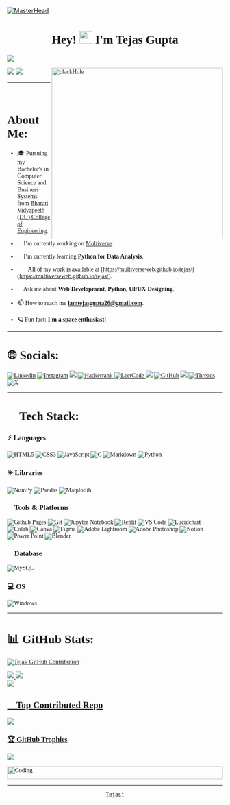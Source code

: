 [![MasterHead](https://64.media.tumblr.com/cca4f06484b447c0687f0325af5b38c9/428a8db1dc8ae92f-87/s1280x1920/7c751558b1d93e15c2d885cff2162ddb95059b8d.gif)](https://rishavchanda.io)
<div style="font-family:verdana;">
<h1 align="center">Hey! <img src="https://gifdb.com/images/high/cute-wave-emoji-hand-59s88kk0zj3xho40.gif" style="height:30px;" height="30"/> I'm Tejas Gupta</h1>
  <img src="https://readme-typing-svg.demolab.com/?lines=A Tech%20enthusiast%20from%20India.;With 3+%2B%20years%20of%20coding%20experience.&font=Fira%20Code&center=true&width=1000&height=45&color=ffffff&vCenter=true&pause=1000&size=30" />

[![](https://visitcount.itsvg.in/api?id=multiverseweb&icon=2&color=0)](https://visitcount.itsvg.in) 
![](https://img.shields.io/badge/</>&nbsp;LOC-20.9k-teal)
<img align="right" alt="blackHole" width="400" src="https://openseauserdata.com/files/8fc69ab9abf6f219d97d68e22ffb97d0.gif">


<hr/>
<h1>💫 About Me:</h1>

- 🎓 Pursuing my Bachelor's in Computer Science and Business Systems from <a href="http://bvucoepune.edu.in/">Bharati Vidyapeeth (DU) College of Engineering</a>.

- 🔭 I’m currently working on <a href="https://multiverseweb.github.io/multiverse/">Multiverse</a>.

- 🌱 I’m currently learning **Python for Data Analysis**.

- 👨‍💻 All of my work is available at [https://multiverseweb.github.io/tejas/](https://multiverseweb.github.io/tejas/).

- 💬 Ask me about **Web Development, Python, UI/UX Designing**.

- 📫 How to reach me **iamtejasgupta26@gmail.com**.

- 🪐 Fun fact: **I'm a space enthusiast!**
<hr/>
<h1>🌐 Socials:</h1>
  
<a href="https://linkedin.com/in/tejas-gupta-363887251" target="blank">![Linkedin](https://img.shields.io/badge/LinkedIn-0077B5?style=for-the-badge&logo=linkedin&logoColor=white)</a>
<a href="https://instagram.com/tejasgupta._" target="blank">![Instagram](https://img.shields.io/badge/Instagram-E4405F?style=for-the-badge&logo=instagram&logoColor=white)</a>
<a href="mailto:iamtejasgupta26@gmail.com" target="blank">![](https://img.shields.io/badge/Gmail-D14836?style=for-the-badge&logo=gmail&logoColor=white)</a>
<a href="https://www.hackerrank.com/profile/iamtejasgupta26">![Hackerrank](https://img.shields.io/badge/-Hackerrank-2EC866?style=for-the-badge&logo=HackerRank&logoColor=white) </a>
<a href= "https://leetcode.com/iamtejasgupta26/"> ![LeetCode](https://img.shields.io/badge/LeetCode-000000?style=for-the-badge&logo=LeetCode&logoColor=#d16c06) </a>
<a href="https://code.dcoder.tech/profile/tejasgupta" target="blank">![](https://img.shields.io/badge/%2F%3E%20Dcoder-black?style=for-the-badge)</a>
<a href="https://github.com/multiverseweb" target="blank"> ![GitHub](https://img.shields.io/badge/GitHub-100000?style=for-the-badge&logo=github&logoColor=white)</a>
<a href="https://codepen.io/Tejas-Gupta-7" target="blank">![](https://img.shields.io/badge/Codepen-000000?style=for-the-badge&logo=codepen&logoColor=white)</a>
<a href="https://www.threads.net/@tejasgupta._">![Threads](https://img.shields.io/badge/Threads-000000?style=for-the-badge&logo=Threads&logoColor=white)</a>
<a href="https://twitter.com/code_with_tejas">![X](https://img.shields.io/badge/X-%23000000.svg?style=for-the-badge&logo=X&logoColor=white)</a>
<!--<a href="https://pinterest.com/iamtejasgupta26" target="blank">![Pinterest](https://img.shields.io/badge/Pinterest-%23E60023.svg?&style=for-the-badge&logo=Pinterest&logoColor=white)</a> 
<a href="https://t.me/tejasgupta26" target="blank">![](https://img.shields.io/badge/Telegram-2CA5E0?style=for-the-badge&logo=telegram&logoColor=white)</a>
<a href="" target="blank">![Discord](https://img.shields.io/badge/Discord-%235865F2.svg?style=for-the-badge&logo=discord&logoColor=white)</a> -->
<hr/>

# 🚀 Tech Stack:
<h3 align="left">⚡ Languages</h3>

![HTML5](https://img.shields.io/badge/HTML5-E34F26?style=for-the-badge&logo=html5&logoColor=white) 
![CSS3](https://img.shields.io/badge/CSS3-1572B6?style=for-the-badge&logo=css3&logoColor=white)
![JavaScript](https://img.shields.io/badge/JavaScript-323330?style=for-the-badge&logo=javascript&logoColor=F7DF1E) 
![C](	https://img.shields.io/badge/C-00599C?style=for-the-badge&logo=c&logoColor=white) 
![Markdown](https://img.shields.io/badge/markdown-%23000000.svg?style=for-the-badge&logo=markdown&logoColor=white)
![Python](https://img.shields.io/badge/Python-FFD43B?style=for-the-badge&logo=python&logoColor=blue) 
<h3 align="left">✳️ Libraries</h3>

![NumPy](https://img.shields.io/badge/numpy-%23013243.svg?style=for-the-badge&logo=numpy&logoColor=white)
![Pandas](https://img.shields.io/badge/pandas-%23150458.svg?style=for-the-badge&logo=pandas&logoColor=white)
![Matplotlib](https://img.shields.io/badge/Matplotlib-%2311557c.svg?style=for-the-badge&logo=Matplotlib&logoColor=white)
<!--![Dart](	https://img.shields.io/badge/Dart-0175C2?style=for-the-badge&logo=dart&logoColor=white) -->



<h3 align="left">🧩 Tools & Platforms</h3>

![Github Pages](https://img.shields.io/badge/github%20pages-121013?style=for-the-badge&logo=github&logoColor=white)
![Git](https://img.shields.io/badge/git-%23F05033.svg?style=for-the-badge&logo=git&logoColor=white)
![Jupyter Notebook](https://img.shields.io/badge/jupyter-0e1726?style=for-the-badge&logo=jupyter&logoColor=#f2770e)
<a href="https://replit.com/@Tejas7Gupta">![Replit](https://img.shields.io/badge/Replit-0e1726?style=for-the-badge&logo=Replit&logoColor=f7640b)</a>
![VS Code](https://img.shields.io/badge/Visual_Studio_Code-0078D4?style=for-the-badge&logo=visual%20studio%20code&logoColor=white) 
![Lucidchart](https://img.shields.io/badge/Lucidchart-orange?style=for-the-badge) 
![Colab](https://img.shields.io/badge/Colab-F9AB00?style=for-the-badge&logo=googlecolab&color=525252) 
![Canva](https://img.shields.io/badge/Canva-%2300C4CC.svg?&style=for-the-badge&logo=Canva&logoColor=white) 
![Figma](https://img.shields.io/badge/Figma-2c2e35?style=for-the-badge&logo=figma&logoColor=white) 
![Adobe Lightroom](https://img.shields.io/badge/Adobe%20Lightroom-31A8FF?style=for-the-badge&logo=Adobe%20Lightroom&logoColor=black) 
![Adobe Photoshop](https://img.shields.io/badge/Adobe%20Photoshop-31A8FF?style=for-the-badge&logo=Adobe%20Photoshop&logoColor=black) 
![Notion](https://img.shields.io/badge/Notion-%23000000.svg?style=for-the-badge&logo=notion&logoColor=white) 
![Power Point](https://img.shields.io/badge/Microsoft_PowerPoint-B7472A?style=for-the-badge&logo=microsoft-powerpoint&logoColor=white)
![Blender](https://img.shields.io/badge/blender-%23F5792A.svg?style=for-the-badge&logo=blender&logoColor=white)

<!--![MS Word](https://img.shields.io/badge/Microsoft_Word-2B579A?style=for-the-badge&logo=microsoft-word&logoColor=white) -->
<!--![MS Excel](https://img.shields.io/badge/Microsoft_Excel-217346?style=for-the-badge&logo=microsoft-excel&logoColor=white) -->

<h3 align="left">📒 Database</h3>

![MySQL](https://img.shields.io/badge/MySQL-005C84?style=for-the-badge&logo=mysql&logoColor=white) 

<h3 align="left">💻 OS</h3>

![Windows](https://img.shields.io/badge/Windows-0078D6?style=for-the-badge&logo=windows&logoColor=white) <hr/>

# 📊 GitHub Stats:

  <a href="https://github.com/multiverseweb">
    <img src="https://github-profile-summary-cards.vercel.app/api/cards/profile-details?username=multiverseweb&theme=tokyonight&layout=compact&hide_border=true&width="30%" alt="Tejas' GitHub Contribution"/>

![](https://github-readme-stats.vercel.app/api/top-langs/?username=multiverseweb&theme=tokyonight&layout=compact&hide_border=true&width="30%)
![](https://github-readme-streak-stats.herokuapp.com/?user=multiverseweb&theme=tokyonight&hide_border=true)<br/>
![](https://github-readme-stats.vercel.app/api?username=multiverseweb&theme=tokyonight&hide_border=true&include_all_commits=true&count_private=true)<br/>


## 🔰 Top Contributed Repo
![](https://github-contributor-stats.vercel.app/api?username=multiverseweb&limit=5&theme=tokyonight&combine_all_yearly_contributions=true&layout=compact&hide_border=true)


### 🏆 GitHub Trophies
![](https://github-profile-trophy.vercel.app/?username=multiverseweb&theme=tokyonight&no-frame=true&layout=compact&hide_border=true&no-bg=true&margin-w=4)

<img align="middle" alt="Coding" height="30px" width="100%" src="https://static.wixstatic.com/media/7cc7f0_5ae315a9df234f719ad859c1ae3c2b7d~mv2.gif"/>
<hr/>
</div>

<div align="center" style= "display: block;">

`
Tejas°
`

</div>

